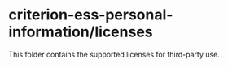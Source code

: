 # criterion-ess-personal-information/licenses

This folder contains the supported licenses for third-party use.
